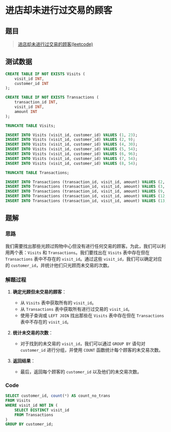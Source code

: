# 进店却未进行过交易的顾客

## 题目

> [进店却未进行过交易的顾客(leetcode)](https://leetcode.cn/problems/customer-who-visited-but-did-not-make-any-transactions/description/?envType=study-plan-v2&envId=sql-free-50)

## 测试数据

```sql
CREATE TABLE IF NOT EXISTS Visits (
    visit_id INT,
    customer_id INT
);

CREATE TABLE IF NOT EXISTS Transactions (
    transaction_id INT,
    visit_id INT,
    amount INT
);

TRUNCATE TABLE Visits;

INSERT INTO Visits (visit_id, customer_id) VALUES (1, 23);
INSERT INTO Visits (visit_id, customer_id) VALUES (2, 9);
INSERT INTO Visits (visit_id, customer_id) VALUES (4, 30);
INSERT INTO Visits (visit_id, customer_id) VALUES (5, 54);
INSERT INTO Visits (visit_id, customer_id) VALUES (6, 96);
INSERT INTO Visits (visit_id, customer_id) VALUES (7, 54);
INSERT INTO Visits (visit_id, customer_id) VALUES (8, 54);

TRUNCATE TABLE Transactions;

INSERT INTO Transactions (transaction_id, visit_id, amount) VALUES (2, 5, 310);
INSERT INTO Transactions (transaction_id, visit_id, amount) VALUES (3, 5, 300);
INSERT INTO Transactions (transaction_id, visit_id, amount) VALUES (9, 5, 200);
INSERT INTO Transactions (transaction_id, visit_id, amount) VALUES (12, 1, 910);
INSERT INTO Transactions (transaction_id, visit_id, amount) VALUES (13, 2, 970);
```

## 题解

### 思路

我们需要找出那些光顾过购物中心但没有进行任何交易的顾客。为此，我们可以利用两个表：`Visits` 和 `Transactions`。我们要找出在 `Visits` 表中存在但在 `Transactions` 表中不存在的 `visit_id`。通过这些 `visit_id`，我们可以确定对应的 `customer_id`，并统计他们只光顾而未交易的次数。

### 解题过程

1. **确定光顾但未交易的顾客**：
    - 从 `Visits` 表中获取所有的 `visit_id`。
    - 从 `Transactions` 表中获取所有进行过交易的 `visit_id`。
    - 使用子查询或 `LEFT JOIN` 找出那些在 `Visits` 表中存在但在 `Transactions` 表中不存在的 `visit_id`。

2. **统计未交易的次数**：
    - 对于找到的未交易的 `visit_id`，我们可以通过 `GROUP BY` 语句对 `customer_id` 进行分组，并使用 `COUNT` 函数统计每个顾客的未交易次数。

3. **返回结果**：
    - 最后，返回每个顾客的 `customer_id` 以及他们的未交易次数。

### Code

```sql
SELECT customer_id, count(*) AS count_no_trans
FROM Visits
WHERE visit_id NOT IN (
	SELECT DISTINCT visit_id
	FROM Transactions
)
GROUP BY customer_id;
```